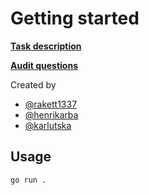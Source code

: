 # Getting started

**[Task description](https://github.com/01-edu/public/tree/master/subjects/bomberman-dom)**

**[Audit questions](https://github.com/01-edu/public/tree/master/subjects/bomberman-dom/audit)**

Created by

- [@rakett1337](https://01.kood.tech/git/rakett1337)
- [@henrikarba](https://01.kood.tech/git/Henrikarba)
- [@karlutska](https://01.kood.tech/git/karlutska)

## Usage

`go run .`
